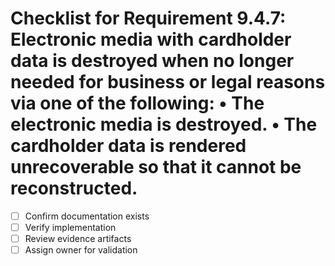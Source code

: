 # Checklist for Requirement 9.4.7: Electronic media with cardholder data is destroyed when no longer needed for business or legal reasons via one of the following: • The electronic media is destroyed. • The cardholder data is rendered unrecoverable so that it cannot be reconstructed.

- [ ] Confirm documentation exists
- [ ] Verify implementation
- [ ] Review evidence artifacts
- [ ] Assign owner for validation
